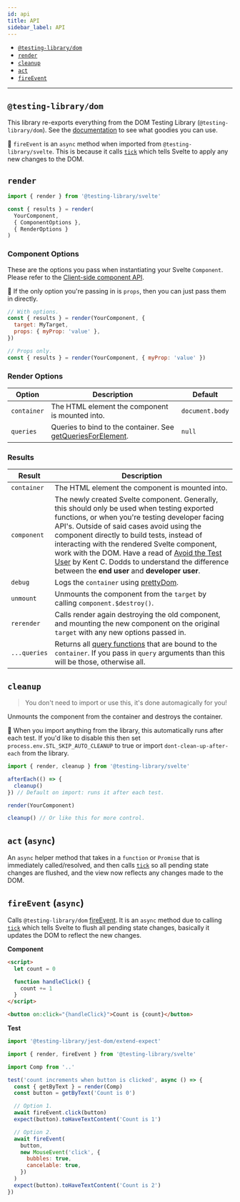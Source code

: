 ```yaml
---
id: api
title: API
sidebar_label: API
---
```


- [`@testing-library/dom`](#testing-library-dom)
- [`render`](#render)
- [`cleanup`](#cleanup)
- [`act`](#act-async)
- [`fireEvent`](#fireevent-async)

---

## `@testing-library/dom`

This library re-exports everything from the DOM Testing Library
(`@testing-library/dom`). See the
[documentation](../dom-testing-library/api-queries.md) to see what goodies you
can use.

📝 `fireEvent` is an `async` method when imported from
`@testing-library/svelte`. This is because it calls [`tick`][svelte-tick] which
tells Svelte to apply any new changes to the DOM.

## `render`

```js
import { render } from '@testing-library/svelte'

const { results } = render(
  YourComponent,
  { ComponentOptions },
  { RenderOptions }
)
```

### Component Options

These are the options you pass when instantiating your Svelte `Component`.
Please refer to the
[Client-side component API](https://svelte.dev/docs#Client-side_component_API).

📝 If the only option you're passing in is `props`, then you can just pass them
in directly.

```js
// With options.
const { results } = render(YourComponent, {
  target: MyTarget,
  props: { myProp: 'value' },
})

// Props only.
const { results } = render(YourComponent, { myProp: 'value' })
```

### Render Options

| Option      | Description                                                                                                                            | Default         |
| ----------- | -------------------------------------------------------------------------------------------------------------------------------------- | --------------- |
| `container` | The HTML element the component is mounted into.                                                                                        | `document.body` |
| `queries`   | Queries to bind to the container. See [getQueriesForElement](../dom-testing-library/api-helpers#within-and-getqueriesforelement-apis). | `null`          |

### Results

| Result       | Description                                                                                                                                                                                                                                                                                                                                                                                                                                                                                         |
| ------------ | --------------------------------------------------------------------------------------------------------------------------------------------------------------------------------------------------------------------------------------------------------------------------------------------------------------------------------------------------------------------------------------------------------------------------------------------------------------------------------------------------- |
| `container`  | The HTML element the component is mounted into.                                                                                                                                                                                                                                                                                                                                                                                                                                                     |
| `component`  | The newly created Svelte component. Generally, this should only be used when testing exported functions, or when you're testing developer facing API's. Outside of said cases avoid using the component directly to build tests, instead of interacting with the rendered Svelte component, work with the DOM. Have a read of [Avoid the Test User](https://kentcdodds.com/blog/avoid-the-test-user) by Kent C. Dodds to understand the difference between the **end user** and **developer user**. |
| `debug`      | Logs the `container` using [prettyDom](https://testing-library.com/docs/dom-testing-library/api-helpers#prettydom).                                                                                                                                                                                                                                                                                                                                                                                 |
| `unmount`    | Unmounts the component from the `target` by calling `component.$destroy()`.                                                                                                                                                                                                                                                                                                                                                                                                                         |
| `rerender`   | Calls render again destroying the old component, and mounting the new component on the original `target` with any new options passed in.                                                                                                                                                                                                                                                                                                                                                            |
| `...queries` | Returns all [query functions](https://testing-library.com/docs/dom-testing-library/api-queries) that are bound to the `container`. If you pass in `query` arguments than this will be those, otherwise all.                                                                                                                                                                                                                                                                                         |

## `cleanup`

> You don't need to import or use this, it's done automagically for you!

Unmounts the component from the container and destroys the container.

📝 When you import anything from the library, this automatically runs after each
test. If you'd like to disable this then set `process.env.STL_SKIP_AUTO_CLEANUP`
to true or import `dont-clean-up-after-each` from the library.

```js
import { render, cleanup } from '@testing-library/svelte'

afterEach(() => {
  cleanup()
}) // Default on import: runs it after each test.

render(YourComponent)

cleanup() // Or like this for more control.
```

## `act` (`async`)

An `async` helper method that takes in a `function` or `Promise` that is
immediately called/resolved, and then calls [`tick`][svelte-tick] so all pending
state changes are flushed, and the view now reflects any changes made to the
DOM.

## `fireEvent` (`async`)

Calls `@testing-library/dom` [fireEvent](../universal-api-events). It is an
`async` method due to calling [`tick`][svelte-tick] which tells Svelte to flush
all pending state changes, basically it updates the DOM to reflect the new
changes.

**Component**

```html
<script>
  let count = 0

  function handleClick() {
    count += 1
  }
</script>

<button on:click="{handleClick}">Count is {count}</button>
```

**Test**

```js
import '@testing-library/jest-dom/extend-expect'

import { render, fireEvent } from '@testing-library/svelte'

import Comp from '..'

test('count increments when button is clicked', async () => {
  const { getByText } = render(Comp)
  const button = getByText('Count is 0')

  // Option 1.
  await fireEvent.click(button)
  expect(button).toHaveTextContent('Count is 1')

  // Option 2.
  await fireEvent(
    button,
    new MouseEvent('click', {
      bubbles: true,
      cancelable: true,
    })
  )
  expect(button).toHaveTextContent('Count is 2')
})
```

[svelte-tick]: https://svelte.dev/docs#tick
